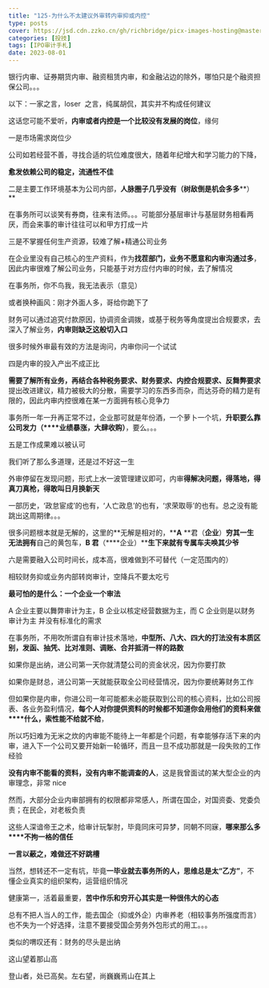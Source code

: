 ```yaml
---
title: "125-为什么不太建议外审转内审抑或内控"
type: posts
cover: https://jsd.cdn.zzko.cn/gh/richbridge/picx-images-hosting@master/thumbnail/audit.avif
categories: [投技]
tags: [IPO审计手札]
date: 2023-08-01
---
```

银行内审、证券期货内审、融资租赁内审，和金融沾边的除外，哪怕只是个融资担保公司。。。

以下：一家之言，loser  之言，纯属胡侃，其实并不构成任何建议

这话您可能不爱听，**内审或者内控是一个比较没有发展的岗位**，缘何

一是市场需求岗位少

公司如若经营不善，寻找合适的坑位难度很大，随着年纪增大和学习能力的下降，

**愈发依赖公司的稳定，流通性不佳**

二是主要工作环境基本为公司内部，**人脉圈子几乎没有（树敌倒是机会多多****）**

在事务所可以谈笑有券商，往来有法师。。。可能部分基层审计与基层财务相看两厌，而会来事的审计往往可以和甲方打成一片

三是不掌握任何生产资源，较难了解+精通公司业务

在企业里没有自己核心的生产资料，作为**找茬部门，业务不愿意和内审沟通过多**，因此内审很难了解公司业务，只能基于对方应付内审的时候，去了解情况

  

在事务所，你不鸟我，我无法表示（意见）

或者换种画风：刚才外面人多，哥给你跪下了

财务可以通过追究付款原因，协调资金调拨，或基于税务等角度提出合规要求，去深入了解业务，**内审则缺乏这般切入口**

很多时候外审最有效的方法是询问，内审你问一个试试

四是内审的投入产出不成正比

**需要了解所有业务，再结合各种税务要求、财务要求、内控合规要求、反舞弊要求**提出改进建议，精力被极大的分散，需要学习的东西多而杂，而达芬奇的精力是有限的，因此内审内控很难在某一方面拥有核心竞争力

事务所一年一升再正常不过，企业那可就是年份酒，一个萝卜一个坑，**升职要么靠****公司发力****（****业绩暴涨，大肆收购）**，要么。。。

五是工作成果难以被认可

我们听了那么多道理，还是过不好这一生

  

外审停留在发现问题，形式上水一波管理建议即可，内审**得解决问题，得落地，得真刀真枪，得敢叫日月换新天**

一部历史，‘政怠宦成’的也有，‘人亡政息’的也有，‘求荣取辱’的也有。总之没有能跳出这周期律。。。

很多问题根本就是无解的，这里的**无解是相对的，****A** **君（****企业****）****穷其一生无法拥有****自己的黄包车，****B** **君****（****企业）****生下来就有专属车夫唤其少爷**

六是需要融入公司时间长，成本高，很难做到不可替代（一定范围内的）

相较财务抑或业务内部转岗审计，空降兵不要太吃亏

**最可怕的是什么：一个企业一个审法**

A 企业主要以舞弊审计为主，B 企业以核定经营数据为主，而 C 企业则是以财务审计为主 并没有标准化的需求

在事务所，不用吹所谓自有审计技术落地，**中型所、八大、四大的打法没有本质区别，发函、抽凭、比对准则、调账、合并抵消一样的路数**

如果你是出纳，进公司第一天你就清楚公司的资金状况，因为你要打款

  

如果你是财总，进公司第一天就能获取全公司经营情况，因为你要统筹财务工作

但如果你是内审，你进公司一年可能都未必能获取到公司的核心资料，比如公司报表、各业务盈利情况，**每个人对你提供资料的时候都不知道你会用他们的资料来做****什么，索性能不给就不给**，

所以巧妇难为无米之炊的内审能不能待上一年都是个问题，有幸能够存活下来的内审，进入下一个公司又要开始新一轮循环，而且一旦不成功那就是一段失败的工作经验

**没有内审不能看的资料，没有内审不能调查的人**，这是我曾面试的某大型企业的内审理念，非常 nice

然而，大部分企业内审部拥有的权限都非常感人，所谓在国企，对国资委、党委负责；在民企，对老板负责

这些人深谙帝王之术，给审计玩掣肘，毕竟同床可异梦，同朝不同寐，**哪来那么多****不拘一格的信任**

**一言以蔽之，难做还不好跳槽**

  

当然，想转还不一定有坑，毕竟**一毕业就去事务所的人，思维总是太“乙方”**，不懂企业真实的组织架构，运营组织情况

健康第一，活着最重要，**苦中作乐和穷开心其实是一种很伟大的心态**

总有不把人当人的工作，能去国企（抑或外企）内审养老（相较事务所强度而言）也不失为一个好选择，注意不要接受国企劳务外包形式的用工。。。

类似的喟叹还有：财务的尽头是出纳

这山望着那山高

登山者，处已高矣。左右望，尚巍巍焉山在其上